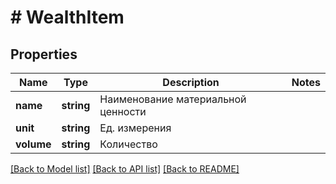 # # WealthItem

## Properties

Name | Type | Description | Notes
------------ | ------------- | ------------- | -------------
**name** | **string** | Наименование материальной ценности |
**unit** | **string** | Ед. измерения |
**volume** | **string** | Количество |

[[Back to Model list]](../../README.md#models) [[Back to API list]](../../README.md#endpoints) [[Back to README]](../../README.md)
